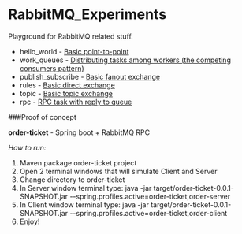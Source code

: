 # RabbitMQ_Experiments
Playground for RabbitMQ related stuff.

* hello_world - [Basic point-to-point](https://www.rabbitmq.com/tutorials/tutorial-one-java.html)
* work_queues - [Distributing tasks among workers (the competing consumers pattern)](https://www.rabbitmq.com/tutorials/tutorial-two-java.html)
* publish_subscribe - [Basic fanout exchange](https://www.rabbitmq.com/tutorials/tutorial-three-java.html)
* rules - [Basic direct exchange](https://www.rabbitmq.com/tutorials/tutorial-four-java.html)
* topic - [Basic topic exchange](https://www.rabbitmq.com/tutorials/tutorial-five-java.html)
* rpc - [RPC task with reply to queue](https://www.rabbitmq.com/tutorials/tutorial-six-java.html) 

###Proof of concept


**order-ticket** - Spring boot + RabbitMQ RPC 

*How to run:*

1) Maven package order-ticket project
2) Open 2 terminal windows that will simulate Client and Server
3) Change directory to order-ticket
4) In Server window terminal type: java -jar target/order-ticket-0.0.1-SNAPSHOT.jar --spring.profiles.active=order-ticket,order-server
5) In Client window terminal type: java -jar target/order-ticket-0.0.1-SNAPSHOT.jar --spring.profiles.active=order-ticket,order-client
6) Enjoy!


